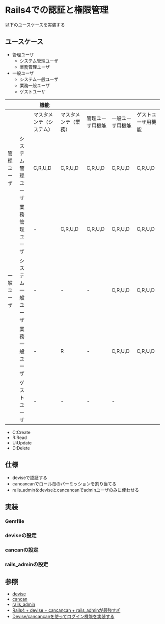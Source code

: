 # Rails4での認証と権限管理

以下のユースケースを実装する

## ユースケース

+ 管理ユーザ
    + システム管理ユーザ
    + 業務管理ユーザ
+ 一般ユーザ
    + システム一般ユーザ
    + 業務一般ユーザ
    + ゲストユーザ

|            |                    | 機能                     |                      |                  |                  |                    |
|------------|--------------------|--------------------------|----------------------|------------------|------------------|--------------------|
|            |                    | マスタメンテ（システム） | マスタメンテ（業務） | 管理ユーザ用機能 | 一般ユーザ用機能 | ゲストユーザ用機能 |
| 管理ユーザ | システム管理ユーザ |          C,R,U,D         |        C,R,U,D       |      C,R,U,D     |      C,R,U,D     |       C,R,U,D      |
|            | 業務管理ユーザ     |             -            |        C,R,U,D       |      C,R,U,D     |      C,R,U,D     |       C,R,U,D      |
| 一般ユーザ | システム一般ユーザ |             -            |           -          |         -        |      C,R,U,D     |       C,R,U,D      |
|            | 業務一般ユーザ     |             -            |           R          |         -        |      C,R,U,D     |       C,R,U,D      |
|            | ゲストユーザ       |             -            |           -          |         -        |         -        |                    |

+ C:Create
+ R:Read
+ U:Update
+ D:Delete

## 仕様

+ deviseで認証する
+ cancancanでロール毎のパーミッションを割り当てる
+ rails_adminをdeviseとcancancanでadminユーザのみに使わせる

## 実装

### Gemfile

### deviseの設定

### cancanの設定

### rails_adminの設定

## 参照

+ [devise](https://github.com/plataformatec/devise)
+ [cancan](https://github.com/ryanb/cancan)
+ [rails_admin](https://github.com/sferik/rails_admin)
+ [Rails4 + devise + cancancan + rails_adminが最強すぎ](http://d.hatena.ne.jp/htz/20140718/1405690417)
+ [Devise/cancancanを使ってログイン機能を実装する](http://morizyun.github.io/blog/devise-cancan-rails-authorize/)




